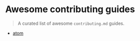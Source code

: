 # Awesome contributing guides

> A curated list of awesome `contributing.md` guides.



- [atom](https://github.com/atom/atom/blob/master/CONTRIBUTING.md)

